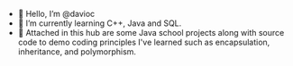 - 👋 Hello, I’m @davioc
- 🌱 I’m currently learning C++, Java and SQL.
- 📎 Attached in this hub are some Java school projects along with source code to demo coding principles I've learned such as encapsulation, inheritance, and polymorphism.
